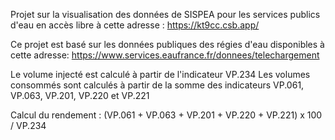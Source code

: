 Projet sur la visualisation des données de SISPEA pour les services publics d'eau en accès libre à cette adresse : https://kt9cc.csb.app/

Ce projet est basé sur les données publiques des régies d'eau disponibles à cette adresse: https://www.services.eaufrance.fr/donnees/telechargement

Le volume injecté est calculé à partir de l'indicateur VP.234
Les volumes consommés sont calculés à partir de la somme des indicateurs VP.061, VP.063, VP.201, VP.220 et VP.221

Calcul du rendement : (VP.061 + VP.063 + VP.201 + VP.220 + VP.221) x 100 / VP.234

